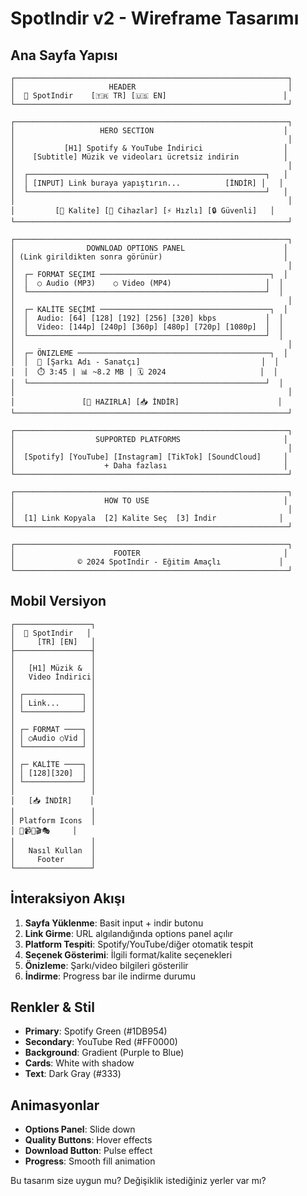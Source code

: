 # SpotIndir v2 - Wireframe Tasarımı

## Ana Sayfa Yapısı

```
┌─────────────────────────────────────────────────────────────┐
│                     HEADER                                  │
│  🎵 SpotIndir    [🇹🇷 TR] [🇺🇸 EN]                          │
└─────────────────────────────────────────────────────────────┘

┌─────────────────────────────────────────────────────────────┐
│                   HERO SECTION                             │
│                                                             │
│           [H1] Spotify & YouTube İndirici                  │
│    [Subtitle] Müzik ve videoları ücretsiz indirin          │
│                                                             │
│  ┌─────────────────────────────────────────────────────┐   │
│  │ [INPUT] Link buraya yapıştırın...          [İNDİR] │   │
│  └─────────────────────────────────────────────────────┘   │
│                                                             │
│         [🎵 Kalite] [📱 Cihazlar] [⚡ Hızlı] [🔒 Güvenli]   │
└─────────────────────────────────────────────────────────────┘

┌─────────────────────────────────────────────────────────────┐
│                DOWNLOAD OPTIONS PANEL                      │
│ (Link girildikten sonra görünür)                           │
│                                                             │
│  ┌─ FORMAT SEÇIMI ──────────────────────────────────────┐  │
│  │  ○ Audio (MP3)    ○ Video (MP4)                     │  │
│  └─────────────────────────────────────────────────────┘  │
│                                                             │
│  ┌─ KALİTE SEÇİMİ ──────────────────────────────────────┐  │
│  │  Audio: [64] [128] [192] [256] [320] kbps           │  │
│  │  Video: [144p] [240p] [360p] [480p] [720p] [1080p]  │  │
│  └─────────────────────────────────────────────────────┘  │
│                                                             │
│  ┌─ ÖNIZLEME ───────────────────────────────────────────┐  │
│  │  🎵 [Şarkı Adı - Sanatçı]                           │  │
│  │  ⏱️ 3:45 | 📊 ~8.2 MB | 🗓️ 2024                     │  │
│  └─────────────────────────────────────────────────────┘  │
│                                                             │
│               [🔄 HAZIRLA] [📥 İNDİR]                      │
└─────────────────────────────────────────────────────────────┘

┌─────────────────────────────────────────────────────────────┐
│                  SUPPORTED PLATFORMS                       │
│                                                             │
│  [Spotify] [YouTube] [Instagram] [TikTok] [SoundCloud]     │
│                    + Daha fazlası                          │
└─────────────────────────────────────────────────────────────┘

┌─────────────────────────────────────────────────────────────┐
│                    HOW TO USE                              │
│                                                             │
│  [1] Link Kopyala  [2] Kalite Seç  [3] İndir              │
└─────────────────────────────────────────────────────────────┘

┌─────────────────────────────────────────────────────────────┐
│                      FOOTER                                │
│              © 2024 SpotIndir - Eğitim Amaçlı             │
└─────────────────────────────────────────────────────────────┘
```

## Mobil Versiyon

```
┌─────────────────┐
│  🎵 SpotIndir   │
│     [TR] [EN]   │
├─────────────────┤
│                 │
│   [H1] Müzik &  │
│   Video İndirici│
│                 │
│ ┌─────────────┐ │
│ │ Link...     │ │
│ └─────────────┘ │
│                 │
│ ┌─ FORMAT ────┐ │
│ │ ○Audio ○Vid │ │
│ └─────────────┘ │
│                 │
│ ┌─ KALİTE ────┐ │
│ │ [128][320]  │ │
│ └─────────────┘ │
│                 │
│   [📥 İNDİR]    │
│                 │
│ Platform Icons  │
│ 🎵📹🎶🎬🎭     │
│                 │
│   Nasıl Kullan  │
│     Footer      │
└─────────────────┘
```

## İnteraksiyon Akışı

1. **Sayfa Yüklenme**: Basit input + indir butonu
2. **Link Girme**: URL algılandığında options panel açılır
3. **Platform Tespiti**: Spotify/YouTube/diğer otomatik tespit
4. **Seçenek Gösterimi**: İlgili format/kalite seçenekleri
5. **Önizleme**: Şarkı/video bilgileri gösterilir
6. **İndirme**: Progress bar ile indirme durumu

## Renkler & Stil

- **Primary**: Spotify Green (#1DB954)
- **Secondary**: YouTube Red (#FF0000)
- **Background**: Gradient (Purple to Blue)
- **Cards**: White with shadow
- **Text**: Dark Gray (#333)

## Animasyonlar

- **Options Panel**: Slide down
- **Quality Buttons**: Hover effects
- **Download Button**: Pulse effect
- **Progress**: Smooth fill animation

Bu tasarım size uygun mu? Değişiklik istediğiniz yerler var mı?
